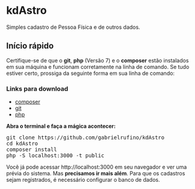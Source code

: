 # kdAstro

Simples cadastro de Pessoa Física e de outros dados.

## Início rápido

Certifique-se de que o <strong>git</strong>, <strong>php</strong> (Versão 7) e o <strong>composer</strong> estão instalados em sua máquina e funcionam corretamente na linha de comando. Se tudo estiver certo, prossiga da seguinte forma em sua linha de comando:

### Links para download
<ul>
	<li><a href="https://getcomposer.org/download/" target="_blank">composer</a></li>
	<li><a href="https://git-scm.com/" target="_blank">git</a></li>
	<li><a href="https://secure.php.net/downloads.php" target="_blank">php</a></li>
</ul>

<strong>Abra o terminal e faça a mágica acontecer:</strong>
<pre>
git clone https://github.com/gabrielrufino/kdAstro
cd kdAstro
composer install
php -S localhost:3000 -t public
</pre>

Você já pode acessar http://localhost:3000 em seu navegador e ver uma prévia do sistema. Mas <strong>precisamos ir mais além</strong>. Para que os cadastros sejam registrados, é necessário configurar o banco de dados.
